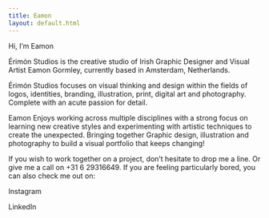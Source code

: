 ```yaml
---
title: Eamon
layout: default.html
---
```

Hi, I’m Eamon

Érimón Studios is the creative studio of Irish Graphic Designer and Visual Artist Eamon Gormley, currently based in Amsterdam, Netherlands.

Érimón Studios focuses on visual thinking and design within the fields of logos, identities, branding, illustration, print, digital art and photography. Complete with an acute passion for detail.

Eamon Enjoys working across multiple disciplines with a strong focus on learning new creative styles and experimenting with artistic techniques to create the unexpected. Bringing together Graphic design, illustration and photography to build a visual portfolio that keeps changing!

If you wish to work together on a project, don’t hesitate to drop me a line. Or give me a call on +31 6 29316649. If you are feeling particularly bored, you can also check me out on:

Instagram

LinkedIn